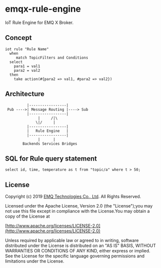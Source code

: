 
# emqx-rule-engine

IoT Rule Engine for EMQ X Broker.

## Concept

```
iot rule "Rule Name"
  when
     match TopicFilters and Conditions
  select
    para1 = val1
    para2 = val2
  then
    take action(#{para2 => val1, #para2 => val2})
```

## Architecture

```
          |-----------------|
 Pub ---->| Message Routing |----> Sub
          |-----------------|
               |     /|\
              \|/     |
          |-----------------|
          |   Rule Engine   |
          |-----------------|
               |      |
        Backends Services Bridges
```

## SQL for Rule query statement

```
select id, time, temperature as t from "topic/a" where t > 50;
```

## License

Copyright (c) 2019 [EMQ Technologies Co., Ltd](https://emqx.io). All Rights Reserved.

Licensed under the Apache License, Version 2.0 (the "License");you may not use this file except in compliance with the License.You may obtain a copy of the License at

[http://www.apache.org/licenses/LICENSE-2.0](http://www.apache.org/licenses/LICENSE-2.0)

Unless required by applicable law or agreed to in writing, software distributed under the License is distributed on an "AS IS" BASIS, WITHOUT WARRANTIES OR CONDITIONS OF ANY KIND, either express or implied.
See the License for the specific language governing permissions and limitations under the License.

